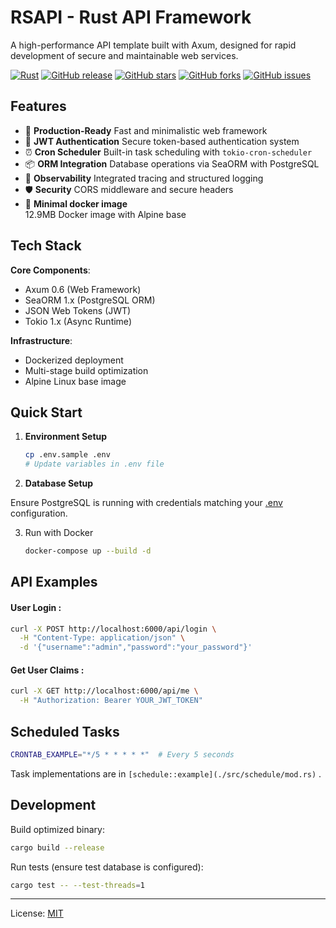 # RSAPI - Rust API Framework

A high-performance API template built with Axum, designed for rapid development of secure and maintainable web services.

[![Rust](https://img.shields.io/badge/Language-Rust-green.svg?style=flat)](https://www.rust-lang.org/)
[![GitHub release](https://img.shields.io/github/release/atopx/rsapi.svg)](https://github.com/atopx/rsapi/releases)
[![GitHub stars](https://img.shields.io/github/stars/atopx/rsapi)](https://github.com/atopx/rsapi/stargazers)
[![GitHub forks](https://img.shields.io/github/forks/atopx/rsapi)](https://github.com/atopx/rsapi/network)
[![GitHub issues](https://img.shields.io/github/issues/atopx/rsapi)](https://github.com/atopx/rsapi/issues)

## Features

- 🚀 **Production-Ready**
  Fast and minimalistic web framework
- 🔐 **JWT Authentication**
  Secure token-based authentication system
- ⏰ **Cron Scheduler**
  Built-in task scheduling with `tokio-cron-scheduler`
- 📦 **ORM Integration**
  Database operations via SeaORM with PostgreSQL
- 📡 **Observability**
  Integrated tracing and structured logging
- 🛡️ **Security**
  CORS middleware and secure headers
- 🐳 **Minimal docker image**  
  12.9MB Docker image with Alpine base

## Tech Stack

**Core Components**:
- Axum 0.6 (Web Framework)
- SeaORM 1.x (PostgreSQL ORM)
- JSON Web Tokens (JWT)
- Tokio 1.x (Async Runtime)

**Infrastructure**:

- Dockerized deployment
- Multi-stage build optimization
- Alpine Linux base image

## Quick Start

1. **Environment Setup**
   ```bash
   cp .env.sample .env
   # Update variables in .env file
   ```

2. **Database Setup**

Ensure PostgreSQL is running with credentials matching your [.env](./.env.sample) configuration.

3. Run with Docker

    ```bash
    docker-compose up --build -d
    ```


## API Examples

#### User Login :

```bash
curl -X POST http://localhost:6000/api/login \
  -H "Content-Type: application/json" \
  -d '{"username":"admin","password":"your_password"}'
```

#### Get User Claims :

```bash
curl -X GET http://localhost:6000/api/me \
  -H "Authorization: Bearer YOUR_JWT_TOKEN"
```

## Scheduled Tasks

```bash
CRONTAB_EXAMPLE="*/5 * * * * *"  # Every 5 seconds
```

Task implementations are in `[schedule::example](./src/schedule/mod.rs)` .

## Development

Build optimized binary:

```bash
cargo build --release
```

Run tests (ensure test database is configured):

```bash
cargo test -- --test-threads=1
```

---

License: [MIT](./LICENSE)
